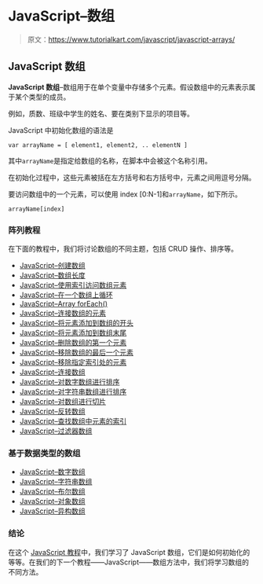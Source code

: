 # JavaScript–数组

> 原文：<https://www.tutorialkart.com/javascript/javascript-arrays/>

## JavaScript 数组

**JavaScript 数组**–数组用于在单个变量中存储多个元素。假设数组中的元素表示属于某个类型的成员。

例如，质数、班级中学生的姓名、要在类别下显示的项目等。

JavaScript 中初始化数组的语法是

```
var arrayName = [ element1, element2, .. elementN ]

```

其中`arrayName`是指定给数组的名称，在脚本中会被这个名称引用。

在初始化过程中，这些元素被括在左方括号和右方括号中，元素之间用逗号分隔。

要访问数组中的一个元素，可以使用 index [0:N-1]和`arrayName`，如下所示。

```
arrayName[index]

```

### 阵列教程

在下面的教程中，我们将讨论数组的不同主题，包括 CRUD 操作、排序等。

*   [JavaScript–创建数组](https://www.tutorialkart.com/javascript/javascript-create-array/)
*   [JavaScript–数组长度](https://www.tutorialkart.com/javascript/javascript-array-length/)
*   [JavaScript–使用索引访问数组元素](https://www.tutorialkart.com/javascript/javascript-access-elements-of-array-using-index/)
*   [JavaScript–在一个数组上循环](https://www.tutorialkart.com/javascript/how-to-loop-over-an-array-in-javascript/)
*   [JavaScript–Array forEach()](https://www.tutorialkart.com/javascript/javascript-array-foreach/)
*   [JavaScript–连接数组的元素](https://www.tutorialkart.com/javascript/javascript-array-join/)
*   [JavaScript–将元素添加到数组的开头](https://www.tutorialkart.com/javascript/how-to-add-an-element-to-beginning-of-array-in-javascript/)
*   [JavaScript–将元素添加到数组末尾](https://www.tutorialkart.com/javascript/how-to-add-an-element-at-the-end-of-array-in-javascript/)
*   [JavaScript–删除数组的第一个元素](https://www.tutorialkart.com/javascript/how-to-remove-first-element-of-array-in-javascript/)
*   [JavaScript–移除数组的最后一个元素](https://www.tutorialkart.com/javascript/how-to-remove-last-element-of-array-in-javascript/)
*   [JavaScript–移除指定索引处的元素](https://www.tutorialkart.com/javascript/how-to-remove-element-of-array-by-index-in-javascript/)
*   [JavaScript–连接数组](https://www.tutorialkart.com/javascript/how-to-concatenate-an-array-to-another-in-javascript/)
*   [JavaScript–对数字数组进行排序](https://www.tutorialkart.com/javascript/how-to-sort-a-numeric-array-in-javascript/)
*   [JavaScript–对字符串数组进行排序](https://www.tutorialkart.com/javascript/how-to-sort-a-string-array-lexicographically-in-javascript/)
*   [JavaScript–对数组进行切片](https://www.tutorialkart.com/javascript/javascript-array-slice/)
*   [JavaScript–反转数组](https://www.tutorialkart.com/javascript/how-to-reverse-an-array-in-javascript/)
*   [JavaScript–查找数组中元素的索引](https://www.tutorialkart.com/javascript/how-to-find-index-of-an-element-in-array-in-javascript/)
*   [JavaScript–过滤器数组](https://www.tutorialkart.com/javascript/javascript-array-filter/)

### 基于数据类型的数组

*   [JavaScript–数字数组](https://www.tutorialkart.com/javascript/javascript-numeric-array/)
*   [JavaScript–字符串数组](https://www.tutorialkart.com/javascript/javascript-string-array/)
*   [JavaScript–布尔数组](https://www.tutorialkart.com/javascript/javascript-boolean-array/)
*   [JavaScript–对象数组](https://www.tutorialkart.com/javascript/javascript-object-array/)
*   [JavaScript–异构数组](https://www.tutorialkart.com/javascript/javascript-heterogenous-array/)

### 结论

在这个 [JavaScript 教程](https://www.tutorialkart.com/javascript/)中，我们学习了 JavaScript 数组，它们是如何初始化的等等。在我们的下一个教程——JavaScript——数组方法中，我们将学习数组的不同方法。